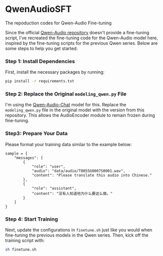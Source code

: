 # QwenAudioSFT
The repoduction codes for Qwen-Audio Fine-tuning

Since the official [Qwen-Audio repository](https://github.com/QwenLM/Qwen-Audio) doesn't provide a fine-tuning script, I've recreated the fine-tuning code for the Qwen-Audio model here, inspired by the fine-tuning scripts for the previous Qwen series. Below are some steps to help you get started:

### Step 1: Install Dependencies
First, install the necessary packages by running:
```bash
pip install -r requirements.txt
```

### Step 2: Replace the Original `modeling_qwen.py` File
I'm using the [Qwen-Audio-Chat](https://huggingface.co/Qwen/Qwen-Audio-Chat) model for this. Replace the `modeling_qwen.py` file in the original model with the version from this repository. This allows the AudioEncoder module to remain frozen during fine-tuning.

### Step3: Prepare Your Data
Please format your training data similar to the example below:
```
sample = {
    "messages": [
        {
            "role": "user",
            "audio": "data/audio/T0055G0007S0001.wav",
            "content": "Please translate this audio into Chinese."
        },
        {
            "role": "assistant",
            "content": "没有人知道他为什么要这么做。"
        }
    ]
}
```

### Step 4: Start Training
Next, update the configurations in `finetune.sh` just like you would when fine-tuning the previous models in the Qwen series. Then, kick off the training script with:
```bash
sh finetune.sh
```





